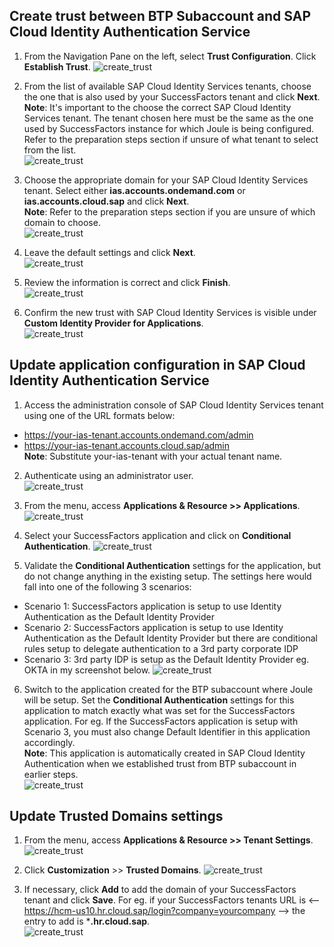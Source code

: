 ## **Create trust between BTP Subaccount and SAP Cloud Identity Authentication Service**

1. From the Navigation Pane on the left, select **Trust Configuration**.  Click **Establish Trust**.
![create_trust](1.jpg)

2. From the list of available SAP Cloud Identity Services tenants, choose the one that is also used by your SuccessFactors tenant and click **Next**.      
**Note**: It's important to the choose the correct SAP Cloud Identity Services tenant.  The tenant chosen here must be the same as the one used by SuccessFactors instance for which Joule is being configured.  Refer to the preparation steps section if unsure of what tenant to select from the list.        
![create_trust](2.jpg)   

3. Choose the appropriate domain for your SAP Cloud Identity Services tenant.  Select either **ias.accounts.ondemand.com** or **ias.accounts.cloud.sap** and click **Next**.            
**Note**: Refer to the preparation steps section if you are unsure of which domain to choose.              
![create_trust](3.jpg)       

4. Leave the default settings and click **Next**.              
![create_trust](4.jpg)

5. Review the information is correct and click **Finish**.                                                         
![create_trust](5.jpg)

6. Confirm the new trust with SAP Cloud Identity Services is visible under **Custom Identity Provider for Applications**.                                       
![create_trust](6.jpg)

## **Update application configuration in SAP Cloud Identity Authentication Service**


1. Access the administration console of SAP Cloud Identity Services tenant using one of the URL formats below:
  * https://your-ias-tenant.accounts.ondemand.com/admin
  * https://your-ias-tenant.accounts.cloud.sap/admin              
**Note**: Substitute your-ias-tenant with your actual tenant name.

2. Authenticate using an administrator user.                 
![create_trust](7.jpg)

3. From the menu, access **Applications & Resource >> Applications**.
![create_trust](8.jpg)

4. Select your SuccessFactors application and click on **Conditional Authentication**.
![create_trust](9.jpg)

5. Validate the **Conditional Authentication** settings for the application, but do not change anything in the existing setup.  The settings here would fall into one of the following 3 scenarios:
 * Scenario 1: SuccessFactors application is setup to use Identity Authentication as the Default Identity Provider
 * Scenario 2: SuccessFactors application is setup to use Identity Authentication as the Default Identity Provider but there are conditional rules setup to delegate   authentication to a 3rd party corporate IDP
 * Scenario 3: 3rd party IDP is setup as the Default Identity Provider eg. OKTA in my screenshot below.
![create_trust](9-1.jpg)

6. Switch to the application created for the BTP subaccount where Joule will be setup.  Set the **Conditional Authentication** settings for this application to match exactly what was set for the SuccessFactors application.  For eg. If the SuccessFactors application is setup with Scenario 3, you must also change Default Identifier in this application accordingly.                       
**Note**: This application is automatically created in SAP Cloud Identity Authentication when we established trust from BTP subaccount in earlier steps.               
![create_trust](11.jpg)

## **Update Trusted Domains settings**


1. From the menu, access **Applications & Resource >> Tenant Settings**.
![create_trust](11-1.jpg)

2. Click **Customization** >> **Trusted Domains**.
![create_trust](12.jpg)

3. If necessary, click **Add** to add the domain of your SuccessFactors tenant and click **Save**.  For eg. if your SuccessFactors tenants URL is <--https://hcm-us10.hr.cloud.sap/login?company=yourcompany --> the entry to add is ***.hr.cloud.sap**.           
![create_trust](13.jpg)
